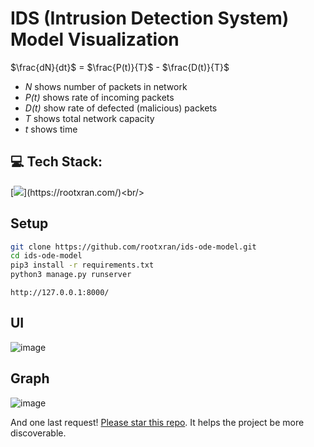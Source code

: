 # IDS (Intrusion Detection System) Model Visualization

$\frac{dN}{dt}$ = $\frac{P(t)}{T}$ - $\frac{D(t)}{T}$
<ul>
  <li><i>N</i> shows number of packets in network</li>
  <li><i>P(t)</i> shows rate of incoming packets</li>
  <li><i>D(t)</i> show rate of defected (malicious) packets</li>
  <li><i>T</i> shows total network capacity</li>
  <li><i>t</i> shows time</li>  
</ul>

## 💻 Tech Stack:
[![](https://skillicons.dev/icons?i=python,django,)](https://rootxran.com/)<br/>

## Setup

```bash
git clone https://github.com/rootxran/ids-ode-model.git
cd ids-ode-model
pip3 install -r requirements.txt
python3 manage.py runserver
```

`http://127.0.0.1:8000/`

## UI

![image](https://github.com/rootxran/ids_matplot/assets/97831313/f426dbff-8315-4329-a812-26138972752f)

## Graph

![image](https://github.com/rootxran/ids_matplot/assets/97831313/54c1d8ae-c027-4eeb-8019-a33b6b42a4dc)

And one last request! [Please star this repo](https://github.com/rootxran/ids-ode-model). It helps the project be more discoverable.
